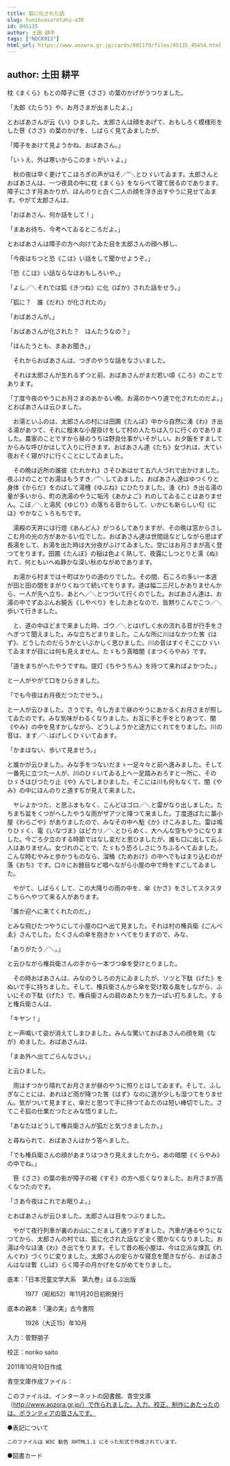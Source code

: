 ```yaml
---
title: 狐に化された話
slug: hunihuasaretahu-a30
id: 045135
author: 土田 耕平
tags: ["NDCK913"]
html_url: https://www.aozora.gr.jp/cards/001179/files/45135_45454.html
---
```


## author: 土田 耕平

枕《まくら》もとの障子に笹《ささ》の葉のかげがうつりました。

「太郎《たらう》や、お月さまが出ましたよ。」

とおばあさんが云《い》ひました。太郎さんは顔をあげて、おもしろく模様形をした笹《ささ》の葉のかげを、しばらく見てゐましたが、

「障子をあけて見ようかね、おばあさん。」

「いゝえ、外は寒いからこのまゝがいゝよ。」

　秋の夜は早く更けてこほろぎの声がほそ／″＼とひゞいてゐます。太郎さんとおばあさんは、一つ夜具の中に枕《まくら》をならべて寝て居るのであります。障子にさす月あかりが、ほんのりと白く二人の顔を浮き出すやうに見せてゐます。やがて太郎さんは、

「おばあさん、何か話をして！」

「まあお待ち、今考へてゐるところだよ。」

とおばあさんは障子の方へ向けてゐた目を太郎さんの顔へ移し、

「今夜はちつと恐《こは》い話をして聞かせようぞ。」

「恐《こは》い話ならなほおもしろいや。」

「よし／＼それでは狐《きつね》に化《ばか》された話をせう。」

「狐に？　誰《だれ》が化されたの」

「おばあさんが。」

「おばあさんが化された？　ほんたうなの？」

「ほんたうとも、まあお聞き。」

　それからおばあさんは、つぎのやうな話をなさいました。



　それは太郎さんが生れるずつと前、おばあさんがまだ若い頃《ころ》のことであります。

「丁度今夜のやうにお月さまのあかるい晩、お湯のかへり道で化されたのだよ。」とおばあさんは云ひました。

　お湯といふのは、太郎さんの村には田圃《たんぼ》中から自然に湧《わ》き出る湯があつて、それに粗末な小屋掛けをして村の人たちは入りに行くのでありました。農家のことですから昼のうちは野良仕事がいそがしい。お夕飯をすましてからみな呼びかはして入りに行きます。おばあさん達《たち》女づれは、大てい夜おそく寝がけに行くことにしてゐました。

　その晩は近所の誰彼《たれかれ》さそひあはせて五六人づれで出かけました。夜ふけのことでお湯はもうすき／″＼してゐました。おばあさん達はゆつくりと身体《からだ》をのばして湯槽《ゆぶね》にひたりました。湧《わ》き出る湯の量が多いから、町の洗湯のやうに垢汚《あかよご》れのしてゐることはありません。こぼ／＼と湯尻《ゆじり》の落ちる音からして、いかにも新らしい匂《にほ》やかなこゝろもちです。

　湯殿の天井には行燈《あんどん》がつるしてありますが、その晩は窓からさしこむ月の光の方があかるい位でした。おばあさん達は世間話などしながら思はず長湯をして、お湯を出た時は大分夜がふけてゐました。空にはお月さまが高く登つてをります。田圃《たんぼ》の稲は色よく熟して、夜露にしつとりと濡《ぬ》れて、何ともいへぬ静かな深い秋のながめであります。

　お湯から村までは十町ばかりの道のりでした。その間、石ころの多い一本道が田と田の間をまがりくねつて続いてをります。道は幅二三尺しかありませんから、一人が先へ立ち、あとへ／＼とつづいて行くのでした。おばあさん達は、お湯の中でずゐぶんお饒舌《しやべり》をしたあとなので、皆黙りこんでこつ／＼歩いて行きました。

　と、道の中ほどまで来ました時、ゴウ／＼とはげしく水の流れる音が行手をさへぎつて聞えました。みな立ちどまりました。こんな所に川はなかつた筈《はず》、どうしたのだらうかといぶかしく思ひました。川の音はすぐそこにひゞいてゐますが目には何も見えません。たゞもう真暗闇《まつくらやみ》です。

「道をまちがへたやうですね。提灯《ちやうちん》を持つて来ればよかつた。」

と一人がやがて口をひらきました。

「でも今夜はお月夜だつたでせう。」

と一人が云ひました。さうです。今し方まで昼のやうにあかるくお月さまが照してゐたのです。みな気味がわるくなりました。お互に手と手をとりあつて、闇《やみ》の中を見すかしながら、どうしようかと途方にくれてをりました。川の音は、ます／＼はげしくひゞいてゐます。

「かまはない、歩いて見ませう。」

と誰かが云ひました。みな手をつないだまゝ一足々々と前へ進みました。そして一番先に立つた一人が、川のひゞいてゐる上へ一足踏みおろすと一所に、そのひゞきはぴつたり止《や》んでしまひました。そこには川も何もなくて、闇《やみ》の中にほんのりと道すぢが見えて来ました。

　ヤレよかつた、と思ふまもなく、こんどはゴロ／＼と雷がなり出しました。たちまち盆をくつがへしたやうな雨がザアツと降つて来ました。丁度道ばたに藁小屋《わらごや》がありましたので、みなその中へ駈《か》けこみました。雷は鳴りひゞく、電《いなづま》はピカリ／＼とひらめく、大へんな空もやうになりました。今ごろ夕立のする時節ではなし変だと思ひましたが、誰も口に出して云ふ人はありません。女づれのことで、たゞもう恐ろしさにうちふるへてゐました。こんな時むやみと歩かうものなら、溜桶《ためおけ》の中へでもはまり込むのが落《おち》です。口々にお題目など唱へながら小屋の中で時をすごしてゐました。

　やがて、しばらくして、この大降りの雨の中を、傘《かさ》をさしてスタスタこちらへやつて来る人があります。

「誰か迎へに来てくれたのだ。」

とみな飛びたつやうにして小屋の口へ出て見ました。それは村の権兵衛《ごんべゑ》さんでした。たくさんの傘を抱きかゝへてをりますので、みな、

「ありがたう／＼。」

と云ひながら権兵衛さんの手から一本づつ傘を受けとりました。

　その時おばあさんは、みなのうしろの方にゐましたが、ソツと下駄《げた》をぬいで手に持ちました。そして、権兵衛さんから傘を受け取る風をしながら、ふいにその下駄《げた》で、権兵衛さんの肩のあたりを力一ぱい打ちました。すると権兵衛さんは、

「キヤン！」

と一声鳴いて姿が消えてしまひました。みんな驚いておばあさんの顔を眺《なが》めました。おばあさんは、

「まあ外へ出てごらんなさい。」

と云ひました。

　雨はすつかり晴れてお月さまが昼のやうに照りとほしてゐます。そして、ふしぎなことには、あれほど雨が降つた筈《はず》なのに道が少しも湿つてをりません。気がついて見ますと、傘だと思つて手に持つてゐたのは短い棒切でした。さてこそ狐の仕業だつたとみな悟りました。

「あなたはどうして権兵衛さんが狐だと気づきましたか。」

と尋ねられて、おばあさんはかう答へました。

「でも権兵衛さんの顔があまりはつきり見えましたから。あの暗闇《くらやみ》の中でね。」



　笹《ささ》の葉の影が障子の裾《すそ》の方へ低くなりました。お月さまが高くなつたのです。

「さあ今夜はこれでお眠りよ。」

とおばあさんが云ひました。太郎さんは目をつぶりました。

　やがて夜行列車が裏のお山にこだまして通りすぎました。汽車が通るやうになつてから、太郎さんの村では、狐に化された話など全く聞かなくなりました。お湯は今なほ湧《わ》き出てをります。そして昔の板小屋は、今は立派な煉瓦《れんぐわ》づくりに変りました。太郎さんの安らかな寝息を聞きながら、おばあさんはなほ暫《しば》らく障子の月かげをながめてをりました。













底本：「日本児童文学大系　第九巻」ほるぷ出版

　　　1977（昭和52）年11月20日初刷発行

底本の親本：「蓮の実」古今書院

　　　1926（大正15）年10月

入力：菅野朋子

校正：noriko saito

2011年10月10日作成

青空文庫作成ファイル：

このファイルは、インターネットの図書館、青空文庫（http://www.aozora.gr.jp/）で作られました。入力、校正、制作にあたったのは、ボランティアの皆さんです。











●表記について


	このファイルは W3C 勧告 XHTML1.1 にそった形式で作成されています。







●図書カード